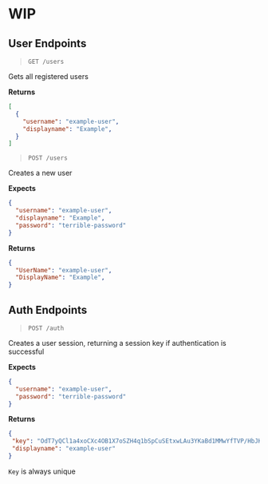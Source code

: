 # WIP

## User Endpoints

> `GET /users`

Gets all registered users

**Returns**

```json
[
  {
    "username": "example-user",
    "displayname": "Example",
  }
]
```

> `POST /users`

Creates a new user

**Expects** 

```json
{ 
  "username": "example-user", 
  "displayname": "Example", 
  "password": "terrible-password" 
}
```

**Returns** 

```json
{ 
  "UserName": "example-user", 
  "DisplayName": "Example", 
}
```

## Auth Endpoints

> `POST /auth`

Creates a user session, returning a session key if
authentication is successful

**Expects**

```json
{
  "username": "example-user",
  "password": "terrible-password"
}
```

**Returns**

```json
{
 "key": "OdT7yQCl1a4xoCXc4OB1X7oSZH4q1bSpCuSEtxwLAu3YKaBd1MMwYfTVP/HbJKZJiNQKayi",
 "displayname": "example-user"
}
```

`Key` is always unique
